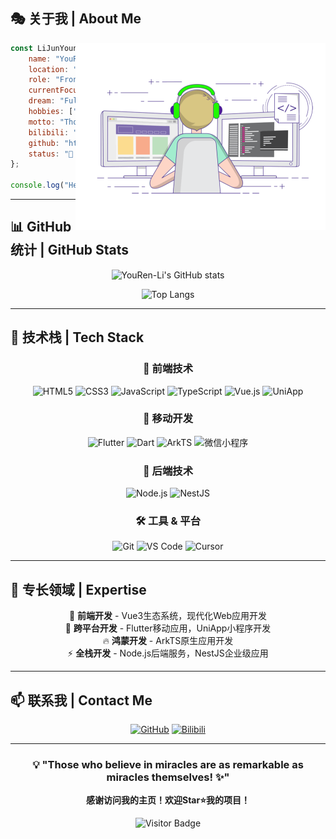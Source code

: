 ## 🎭 关于我 | About Me

<img align="right" alt="Coding" width="400" src="https://raw.githubusercontent.com/devSouvik/devSouvik/master/gif3.gif">

```javascript
const LiJunYoung = {
    name: "YouR",
    location: "🇨🇳 NanJing, China",
    role: "Frontend Developer",
    currentFocus: "Vue3 & Flutter & HarmonyOS",
    dream: "Full Stack Developer",
    hobbies: ["🎌 Anime", "🎮 Gaming", "😴 Sleeping", "🔍 Exploring"],
    motto: "Those who believe in miracles are as remarkable as miracles themselves! ✨",
    bilibili: "https://space.bilibili.com/43729664",
    github: "https://github.com/YouRen-Li",
    status: "🤒 study"
};

console.log("Hello World! 🌍");
```

---

## 📊 GitHub 统计 | GitHub Stats

<div align="center">

![YouRen-Li's GitHub stats](https://github-readme-stats.vercel.app/api?username=YouRen-Li&show_icons=true&theme=radical)

![Top Langs](https://github-readme-stats.vercel.app/api/top-langs/?username=YouRen-Li&layout=compact&theme=radical)

</div>

---

## 🚀 技术栈 | Tech Stack

<div align="center">

### 🎨 前端技术
![HTML5](https://img.shields.io/badge/HTML5-E34F26?style=for-the-badge&logo=html5&logoColor=white)
![CSS3](https://img.shields.io/badge/CSS3-1572B6?style=for-the-badge&logo=css3&logoColor=white)
![JavaScript](https://img.shields.io/badge/JavaScript-F7DF1E?style=for-the-badge&logo=javascript&logoColor=black)
![TypeScript](https://img.shields.io/badge/TypeScript-007ACC?style=for-the-badge&logo=typescript&logoColor=white)
![Vue.js](https://img.shields.io/badge/Vue.js-35495E?style=for-the-badge&logo=vue.js&logoColor=4FC08D)
![UniApp](https://img.shields.io/badge/UniApp-2B2B2B?style=for-the-badge&logo=dcloud&logoColor=white)

### 📱 移动开发
![Flutter](https://img.shields.io/badge/Flutter-02569B?style=for-the-badge&logo=flutter&logoColor=white)
![Dart](https://img.shields.io/badge/Dart-0175C2?style=for-the-badge&logo=dart&logoColor=white)
![ArkTS](https://img.shields.io/badge/ArkTS-0052CC?style=for-the-badge&logo=harmony&logoColor=white)
![微信小程序](https://img.shields.io/badge/微信小程序-07C160?style=for-the-badge&logo=wechat&logoColor=white)

### 🔧 后端技术
![Node.js](https://img.shields.io/badge/Node.js-339933?style=for-the-badge&logo=node.js&logoColor=white)
![NestJS](https://img.shields.io/badge/NestJS-E0234E?style=for-the-badge&logo=nestjs&logoColor=white)

### 🛠️ 工具 & 平台
![Git](https://img.shields.io/badge/Git-F05032?style=for-the-badge&logo=git&logoColor=white)
![VS Code](https://img.shields.io/badge/VS_Code-007ACC?style=for-the-badge&logo=visual-studio-code&logoColor=white)
![Cursor](https://img.shields.io/badge/Cursor-000000?style=for-the-badge&logo=cursor&logoColor=white)

</div>

---

## 🌟 专长领域 | Expertise

<div align="center">

🎯 **前端开发** - Vue3生态系统，现代化Web应用开发  
📱 **跨平台开发** - Flutter移动应用，UniApp小程序开发  
🔥 **鸿蒙开发** - ArkTS原生应用开发  
⚡ **全栈开发** - Node.js后端服务，NestJS企业级应用  

</div>

---

## 📫 联系我 | Contact Me

<div align="center">

[![GitHub](https://img.shields.io/badge/GitHub-100000?style=for-the-badge&logo=github&logoColor=white)](https://github.com/YouRen-Li)
[![Bilibili](https://img.shields.io/badge/Bilibili-00A1D6?style=for-the-badge&logo=bilibili&logoColor=white)](https://space.bilibili.com/43729664)

</div>

---

<div align="center">

### 💡 "Those who believe in miracles are as remarkable as miracles themselves! ✨"

**感谢访问我的主页！欢迎Star⭐我的项目！**

![Visitor Badge](https://visitor-badge.laobi.icu/badge?page_id=YouRen-Li.YouRen-Li)

</div>